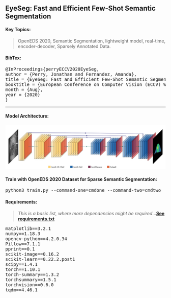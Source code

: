 ## EyeSeg: Fast and Efficient Few-Shot Semantic Segmentation

#### Key Topics:

> OpenEDS 2020, Semantic Segmentation, lightweight model, real-time, encoder-decoder, Sparsely Annotated Data.


#### BibTex:
<pre>
@InProceedings{perryECCV2020EyeSeg,
author = {Perry, Jonathan and Fernandez, Amanda},
title = {EyeSeg: Fast and Efficient Few-Shot Semantic Segmentation},
booktitle = {European Conference on Computer Vision (ECCV) Workshops},
month = {Aug},
year = {2020}
}
</pre>

---

#### Model Architecture:
<img src="Utils/Network_Images/newest_model_skip.jpg"
     alt="Model Architecture"
     style="float: center; margin-right: 30px;" />

#### Train with OpenEDS 2020 Dataset for Sparse Semantic Segmentation:
<pre>python3 train.py --command-one=cmdone --command-two=cmdtwo</pre>

#### Requirements:
> <i> This is a basic list, where more dependencies might be required</i>...[<b>See requirements.txt</b>](https://github.com/dcjmp90/SparSeg/blob/master/utils/requirements/requirements.txt)
<pre>
matplotlib==3.2.1
numpy==1.18.3
opencv-python==4.2.0.34
Pillow==7.1.1
pprint==0.1
scikit-image==0.16.2
scikit-learn==0.22.2.post1
scipy==1.4.1
torch==1.10.1
torch-summary==1.3.2
torchsummary==1.5.1
torchvision==0.6.0
tqdm==4.46.1
</pre>
